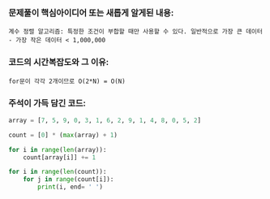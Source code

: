 ### 문제풀이 핵심아이디어 또는 새롭게 알게된 내용:
    계수 정렬 알고리즘: 특정한 조건이 부합할 때만 사용할 수 있다. 일반적으로 가장 큰 데이터 - 가장 작은 데이터 < 1,000,000

### 코드의 시간복잡도와 그 이유:
    for문이 각각 2개이므로 O(2*N) = O(N)
    
### 주석이 가득 담긴 코드:
```python
array = [7, 5, 9, 0, 3, 1, 6, 2, 9, 1, 4, 8, 0, 5, 2]

count = [0] * (max(array) + 1)

for i in range(len(array)):
    count[array[i]] += 1 

for i in range(len(count)):
    for j in range(count[i]):
        print(i, end= ' ') 

```
